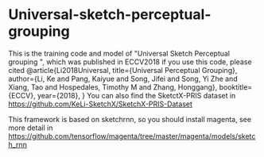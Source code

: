 # Universal-sketch-perceptual-grouping
This is the training code and model of "Universal Sketch Perceptual grouping ", which was published in ECCV2018
if you use this code, please cited
@article{Li2018Universal,
  title={Universal Perceptual Grouping},
  author={Li, Ke and Pang, Kaiyue and Song, Jifei and Song, Yi Zhe and Xiang, Tao and Hospedales, Timothy M and Zhang, Honggang},
  booktitle={ECCV},
  year={2018},
}
You can also find the SketctX-PRIS dataset in 
https://github.com/KeLi-SketchX/SketchX-PRIS-Dataset


This framework is based on sketchrnn, so you should install magenta, see more detail in https://github.com/tensorflow/magenta/tree/master/magenta/models/sketch_rnn

